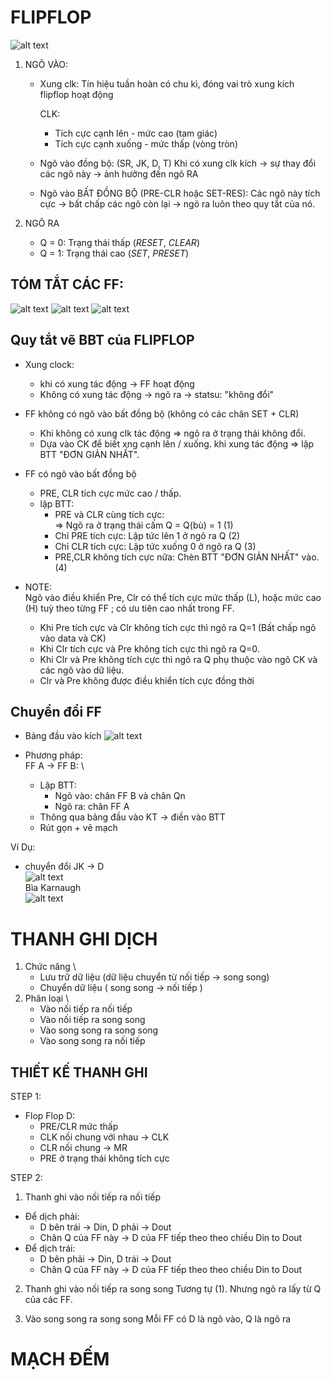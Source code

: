 # FLIPFLOP
![alt text](image.png)
1. NGÕ VÀO: 
    * Xung clk: 
        Tín hiệu tuần hoàn có chu kì, đóng vai trò xung kích flipflop hoạt động 

        CLK:
        + Tích cực cạnh lên - mức cao (tam giác)
        + Tích cực cạnh xuống - mức thấp (vòng tròn)

    * Ngõ vào đồng bộ: (SR, JK, D, T)
        Khi có xung clk kích -> sự thay đổi các ngõ này -> ảnh hưởng đến ngõ RA 
    * Ngõ vào BẤT ĐỒNG BỘ (PRE-CLR hoặc SET-RES):
        Các ngõ này tích cực -> bất chấp các ngõ còn lại -> ngõ ra luôn theo quy tắt của nó.


2. NGÕ RA 
    + Q = 0: Trạng thái thấp (*RESET*, *CLEAR*)
    + Q = 1: Trạng thái cao (*SET*, *PRESET*)

## TÓM TẮT CÁC FF:
![alt text](image-2.png)
![alt text](image-3.png)
![alt text](image-4.png)
## Quy tắt vẽ BBT của FLIPFLOP 
* Xung clock: 
    - khi có xung tác động -> FF hoạt động 
    - Không có xung tác động -> ngõ ra -> statsu: "không đổi"

* FF không có ngõ vào bất đồng bộ (không có các chân SET + CLR)
    + Khi không có xung clk tác động => ngõ ra ở trạng thái không đổi. 
    + Dựa vào CK để biết xng cạnh lên / xuống. khi xung tác động => lập BTT "ĐƠN GIẢN NHẤT".
* FF có ngõ vào bất đồng bộ
    + PRE, CLR tích cực mức cao / thấp.
    + lập BTT:
        - PRE và CLR cùng tích cực: \
            => Ngõ ra ở trạng thái cấm Q = Q(bù) = 1 (1) 
        - Chỉ PRE tích cực: Lập tức lên 1 ở ngõ ra Q (2)
        - Chỉ CLR tích cực: Lập tức xuống 0 ở ngõ ra Q (3)
        - PRE,CLR không tích cực nữa: Chèn BTT "ĐƠN GIẢN NHẤT" vào. (4) 
* NOTE: \
    Ngõ vào điều khiển Pre, Clr có thể tích cực mức thấp (L), hoặc mức cao (H) tuỳ theo từng FF ; có
ưu tiên cao nhất trong FF.
    + Khi Pre tích cực và Clr không tích cực thì ngõ ra Q=1 (Bất chấp ngõ vào data và CK)
    + Khi Clr tích cực và Pre không tích cực thì ngõ ra Q=0.
    + Khi Clr và Pre không tích cực thì ngõ ra Q phụ thuộc vào ngõ CK và các ngõ vào dữ liệu.
    + Clr và Pre không được điều khiển tích cực đồng thời


## Chuyển đổi FF
* Bảng đầu vào kích
    ![alt text](image-5.png)

* Phương pháp: \
    FF A -> FF B: \
    + Lập BTT:
        - Ngõ vào: chân FF B và chân Qn
        - Ngõ ra: chân FF A
    + Thông qua bảng đầu vào KT -> điền vào BTT
    + Rút gọn + vẽ mạch 

Ví Dụ: 
* chuyển đổi JK -> D \
    ![alt text](image-6.png)
    \
    Bìa Karnaugh \
    ![alt text](image-7.png)



# THANH GHI DỊCH 
1. Chức năng \
    + Lưu trữ dữ liệu (dữ liệu chuyển từ nối tiếp -> song song)
    + Chuyển dữ liệu ( song song -> nối tiếp )
2. Phân loại \
    + Vào nối tiếp ra nối tiếp
    + Vào nối tiếp ra song song 
    + Vào song song ra song song 
    + Vào song song ra nối tiếp 

## THIẾT KẾ THANH GHI
STEP 1:
* Flop Flop D:
    + PRE/CLR mức thấp 
    + CLK nối chung với nhau -> CLK
    + CLR nối chung -> MR
    + PRE ở trạng thái không tích cực 

STEP 2:
1. Thanh ghi vào nối tiếp ra nối tiếp
* Để dịch phải:
    + D bên trái -> Din, D phải -> Dout
    + Chân Q của FF này -> D của FF tiếp theo theo chiều Din to Dout 
* Để dịch trái:
    + D bên phải -> Din, D trái -> Dout
    + Chân Q của FF này -> D của FF tiếp theo theo chiều Din to Dout 

2. Thanh ghi vào nối tiếp ra song song
    Tương tự (1). Nhưng ngõ ra lấy từ Q của các FF. 

3. Vào song song ra song song 
    Mỗi FF có D là ngõ vào, Q là ngõ ra 

# MẠCH ĐẾM 